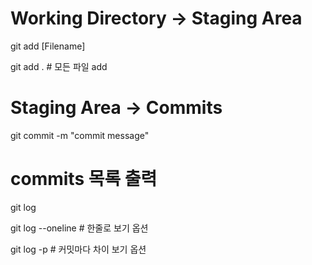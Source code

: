 # Working Directory -> Staging Area

git add [Filename]

git add .  # 모든 파일 add

# Staging Area -> Commits

git commit -m "commit message"

# commits 목록 출력

git log

git log --oneline  # 한줄로 보기 옵션

git log -p  # 커밋마다 차이 보기 옵션
